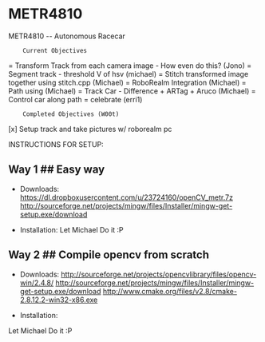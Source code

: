 METR4810
========

METR4810 -- Autonomous Racecar

		Current Objectives
=	Transform Track from each camera image
		- How even do this? (Jono)
=	Segment track
		- threshold V of hsv (michael)
=	Stitch transformed image together using stitch.cpp (Michael)
= RoboRealm Integration (Michael)
=	Path using <TBA> (Michael)
=	Track Car
		- Difference + ARTag + Aruco (Michael)
=	Control car along path
=	celebrate (erri1)
	
		Completed Objectives (W00t)
[x]	Setup track and take pictures w/ roborealm pc 



INSTRUCTIONS FOR SETUP:

## Way 1 ## Easy way
- Downloads:
https://dl.dropboxusercontent.com/u/23724160/openCV_metr.7z
http://sourceforge.net/projects/mingw/files/Installer/mingw-get-setup.exe/download

- Installation:
Let Michael Do it :P


## Way 2 ##  Compile opencv from scratch
- Downloads:
http://sourceforge.net/projects/opencvlibrary/files/opencv-win/2.4.8/
http://sourceforge.net/projects/mingw/files/Installer/mingw-get-setup.exe/download
http://www.cmake.org/files/v2.8/cmake-2.8.12.2-win32-x86.exe

- Installation:

Let Michael Do it :P
